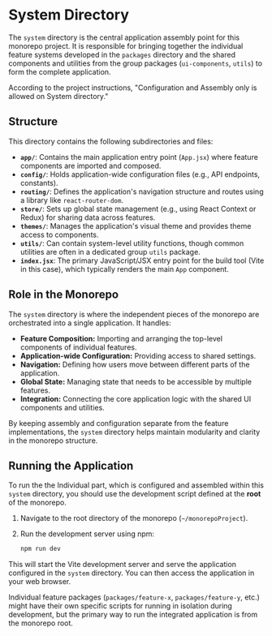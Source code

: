 # System Directory

The `system` directory is the central application assembly point for this monorepo project. It is responsible for bringing together the individual feature systems developed in the `packages` directory and the shared components and utilities from the group packages (`ui-components`, `utils`) to form the complete application.

According to the project instructions, "Configuration and Assembly only is allowed on System directory."

## Structure

This directory contains the following subdirectories and files:

- **`app/`**: Contains the main application entry point (`App.jsx`) where feature components are imported and composed.
- **`config/`**: Holds application-wide configuration files (e.g., API endpoints, constants).
- **`routing/`**: Defines the application's navigation structure and routes using a library like `react-router-dom`.
- **`store/`**: Sets up global state management (e.g., using React Context or Redux) for sharing data across features.
- **`themes/`**: Manages the application's visual theme and provides theme access to components.
- **`utils/`**: Can contain system-level utility functions, though common utilities are often in a dedicated group `utils` package.
- **`index.jsx`**: The primary JavaScript/JSX entry point for the build tool (Vite in this case), which typically renders the main `App` component.

## Role in the Monorepo

The `system` directory is where the independent pieces of the monorepo are orchestrated into a single application. It handles:

- **Feature Composition:** Importing and arranging the top-level components of individual features.
- **Application-wide Configuration:** Providing access to shared settings.
- **Navigation:** Defining how users move between different parts of the application.
- **Global State:** Managing state that needs to be accessible by multiple features.
- **Integration:** Connecting the core application logic with the shared UI components and utilities.

By keeping assembly and configuration separate from the feature implementations, the `system` directory helps maintain modularity and clarity in the monorepo structure.

## Running the Application

To run the the Individual part, which is configured and assembled within this `system` directory, you should use the development script defined at the **root** of the monorepo.

1. Navigate to the root directory of the monorepo (`~/monorepoProject`).
2. Run the development server using npm:

   ```bash
   npm run dev
   ```

This will start the Vite development server and serve the application configured in the `system` directory. You can then access the application in your web browser.

Individual feature packages (`packages/feature-x`, `packages/feature-y`, etc.) might have their own specific scripts for running in isolation during development, but the primary way to run the integrated application is from the monorepo root. 